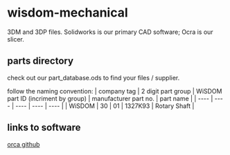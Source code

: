 # wisdom-mechanical

3DM and 3DP files. Solidworks is our primary CAD software; Ocra is our slicer.

## parts directory

check out our part_database.ods to find your files / supplier.

follow the naming convention:
| company tag | 2 digit part group | WiSDOM part ID (incriment by group) | manufacturer part no. | part name |
| ---- | ---- | ---- | ---- | ---- |
| WiSDOM | 30 | 01 | 1327K93 | Rotary Shaft |

## links to software

[orca github](https://github.com/SoftFever/OrcaSlicer/releases/tag/v2.0.0)

